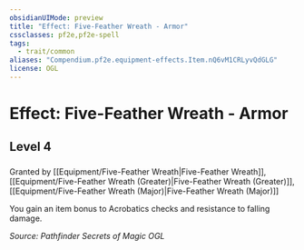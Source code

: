 ```yaml
---
obsidianUIMode: preview
title: "Effect: Five-Feather Wreath - Armor"
cssclasses: pf2e,pf2e-spell
tags:
  - trait/common
aliases: "Compendium.pf2e.equipment-effects.Item.nQ6vM1CRLyvQdGLG"
license: OGL
---
```

# Effect: Five-Feather Wreath - Armor
## Level 4
### 






Granted by [[Equipment/Five-Feather Wreath|Five-Feather Wreath]], [[Equipment/Five-Feather Wreath (Greater)|Five-Feather Wreath (Greater)]], [[Equipment/Five-Feather Wreath (Major)|Five-Feather Wreath (Major)]]

You gain an item bonus to Acrobatics checks and resistance to falling damage.

*Source: Pathfinder Secrets of Magic*
*OGL*